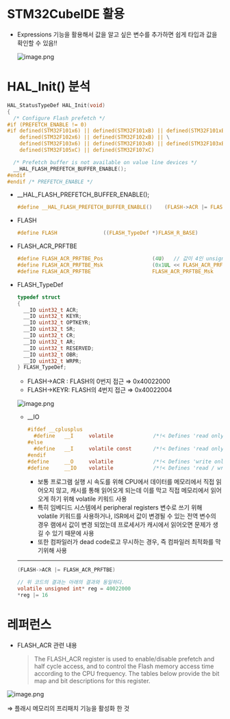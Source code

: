 # STM32CubeIDE 활용

- Expressions 기능을 활용해서 값을 알고 싶은 변수를 추가하면 쉽게 타입과 값을 확인할 수 있음!!
    
    ![image.png](https://github.com/user-attachments/assets/cf46446e-92cb-46a0-bfaa-6272bbfe6c8f)
    

# HAL_Init() 분석

```c
HAL_StatusTypeDef HAL_Init(void)
{
  /* Configure Flash prefetch */
#if (PREFETCH_ENABLE != 0)
#if defined(STM32F101x6) || defined(STM32F101xB) || defined(STM32F101xE) || defined(STM32F101xG) || \
    defined(STM32F102x6) || defined(STM32F102xB) || \
    defined(STM32F103x6) || defined(STM32F103xB) || defined(STM32F103xE) || defined(STM32F103xG) || \
    defined(STM32F105xC) || defined(STM32F107xC)

  /* Prefetch buffer is not available on value line devices */
  __HAL_FLASH_PREFETCH_BUFFER_ENABLE();
#endif
#endif /* PREFETCH_ENABLE */
```

- __HAL_FLASH_PREFETCH_BUFFER_ENABLE();
    
    ```c
    #define __HAL_FLASH_PREFETCH_BUFFER_ENABLE()    (FLASH->ACR |= FLASH_ACR_PRFTBE)
    ```
    
- FLASH
    
    ```c
    #define FLASH               ((FLASH_TypeDef *)FLASH_R_BASE)
    ```
    
- FLASH_ACR_PRFTBE
    
    ```c
    #define FLASH_ACR_PRFTBE_Pos                (4U)   // 값이 4인 unsigned int 타입의 정수 리터럴                            
    #define FLASH_ACR_PRFTBE_Msk                (0x1UL << FLASH_ACR_PRFTBE_Pos)    // 1 << 4 => HEX: 10, DEC: 16
    #define FLASH_ACR_PRFTBE                    FLASH_ACR_PRFTBE_Msk               
    ```
    
- FLASH_TypeDef
    
    ```c
    typedef struct
    {
      __IO uint32_t ACR;
      __IO uint32_t KEYR;
      __IO uint32_t OPTKEYR;
      __IO uint32_t SR;
      __IO uint32_t CR;
      __IO uint32_t AR;
      __IO uint32_t RESERVED;
      __IO uint32_t OBR;
      __IO uint32_t WRPR;
    } FLASH_TypeDef;
    ```
    
    - FLASH→ACR : FLASH의 0번지 접근 ⇒ 0x40022000
    - FLASH→KEYR: FLASH의 4번지 접근 ⇒ 0x40022004
    
    ![image.png](https://github.com/user-attachments/assets/ff70ee1d-f45f-436e-986f-03f776d4a7aa)
    
    - __IO
        
        ```c
        #ifdef __cplusplus
          #define   __I     volatile             /*!< Defines 'read only' permissions */
        #else
          #define   __I     volatile const       /*!< Defines 'read only' permissions */
        #endif
        #define     __O     volatile             /*!< Defines 'write only' permissions */
        #define     __IO    volatile             /*!< Defines 'read / write' permissions */
        ```
        
        - 보통 프로그램 실행 시 속도를 위해 CPU에서 데이터를 메모리에서 직접 읽어오지 않고, 캐시를 통해 읽어오게 되는데 이를 막고 직접 메모리에서 읽어오게 하기 위해 volatile 키워드 사용
        - 특히 임베디드 시스템에서 peripheral registers 변수로 쓰기 위해 volatile 키워드를 사용하거나, ISR에서 값이 변경될 수 있는 전역 변수의 경우 램에서 값이 변경 되었는데 프로세서가 캐시에서 읽어오면 문제가 생길 수 있기 때문에 사용
        - 또한 컴파일러가 dead code로고 무시하는 경우, 즉 컴파일러 최적화를 막기위해 사용
        
    
    ---
    
    ```c
    (FLASH->ACR |= FLASH_ACR_PRFTBE) 
    
    // 위 코드의 결과는 아래의 결과와 동일하다.
    volatile unsigned int* reg = 40022000
    *reg |= 16
    ```
    

# 레퍼런스

- FLASH_ACR 관련 내용
    
    > The FLASH_ACR register is used to enable/disable prefetch and half cycle access, and to
    control the Flash memory access time according to the CPU frequency. The tables below
    provide the bit map and bit descriptions for this register.
    > 

![image.png](https://github.com/user-attachments/assets/c9333b0b-f6eb-497a-9c4f-8b1272dc70c7)

⇒ 플래시 메모리의 프리패치 기능을 활성화 한 것
